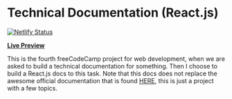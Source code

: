 # Technical Documentation (React.js)

[![Netlify Status](https://api.netlify.com/api/v1/badges/a3475975-4512-499c-873d-9901f0308ef5/deploy-status)](https://app.netlify.com/sites/react-mini-docs/deploys)

[**Live Preview**](https://react-mini-docs.netlify.com/)

This is the fourth freeCodeCamp project for web development, when we are asked to build a technical documentation for something. Then I choose to build a React.js docs to this task. Note that this docs does not replace the awesome official documentation that is found [HERE](https://reactjs.org/), this is just a project with a few topics. 
